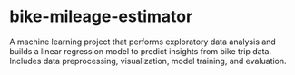 # bike-mileage-estimator
A machine learning project that performs exploratory data analysis and builds a linear regression model to predict insights from bike trip data. Includes data preprocessing, visualization, model training, and evaluation.
